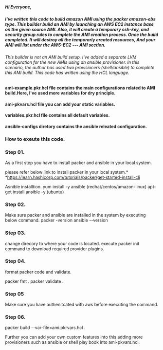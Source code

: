 ##### Hi Everyone,

##### I've written this code to build amazon AMI using the packer amazon-ebs type. This builder build an AMI by launching an AWS EC2 instance base on the given source AMI. Also, it will create a temporary ssh-key, and security group rules to complete the AMI creation process. Once the build  completed. It will destroy all the temporarly created resources, And your AMI will list under the AWS-EC2 --- AMI section.

###### This builder is not an AMI build setup. I've added a separate LVM configuration for the new AMIs using an ansible provisioner. In this scenario, the author has used two provisioners (shell/ansible) to complete this AMI build. This code has written using the HCL language.


<!-- Horizantal rule -->


#### ami-example.pkr.hcl file contains the main configurations related to AMI build.Here, I've used more variables for dry principle.

#### ami-pkvars.hcl file you can add your static variables.

#### variables.pkr.hcl file contains all default variables.

#### ansible-configs diretory contains the ansible releated configuration.

<!-- Horizantal rule -->


### How to exeute this code.

### Step 01. 

 As a first step you have to install packer and ansible in your local system. 

 please refer below link to install packer in your local system.*
  *https://learn.hashicorp.com/tutorials/packer/get-started-install-cli

 Asnible installtion.
 yum install -y ansible (redhat/centos/amazon-linux)
 apt-get install ansible -y (ubuntu)

### Step 02.
Make sure packer and ansible are installed in the system by executing below command.
packer -version 
ansible --version 

### Step 03.
change direcory to where your code is located.
execute packer init command to download required provider plugins.

### Step 04.
format packer code and validate.

packer fmt . 
packer validate .


### Step 05 
Make sure you have authenitcated with aws before executing the command.

### Step 06. 
packer build --var-file=ami.pkrvars.hcl . 


Further you can add your own custom features into this adding more provisioners such as ansible or shell play book into ami-pkvars.hcl.
